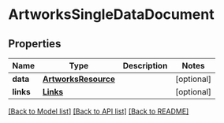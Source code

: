 # ArtworksSingleDataDocument

## Properties
Name | Type | Description | Notes
------------ | ------------- | ------------- | -------------
**data** | [**ArtworksResource**](ArtworksResource.md) |  | [optional] 
**links** | [**Links**](Links.md) |  | [optional] 

[[Back to Model list]](../README.md#documentation-for-models) [[Back to API list]](../README.md#documentation-for-api-endpoints) [[Back to README]](../README.md)



